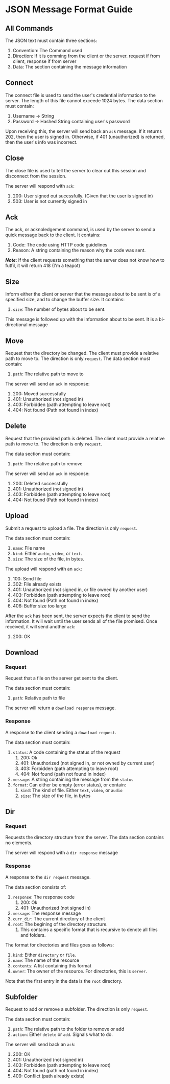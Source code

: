 # JSON Message Format Guide

## All Commands
The JSON text must contain three sections:
1. Convention: The Command used
2. Direction: If it is comming from the client or the server. request if from client, response if from server
3. Data: The section containing the message information

## Connect
The connect file is used to send the user's credential information to the server. The length of this file cannot exceede 1024 bytes. The data section must contain:
1. Username -> String
2. Password -> Hashed String containing user's password

Upon receiving this, the server will send back an `ack` message. If it returns 202, then the user is signed in. Otherwise, if 401 (unauthorized) is returned, then the user's info was incorrect.

## Close
The close file is used to tell the server to clear out this session and disconnect from the session. 

The server will respond with `ack`:
1. 200: User signed out sucessfully. (Given that the user is signed in)
2. 503: User is not currently signed in

## Ack
The ack, or acknoledgement command, is used by the server to send a quick message back to the client. It contains:
1. Code: The code using HTTP code guidelines
2. Reason: A string containing the reason why the code was sent. 

***Note***: If the client requests something that the server does not know how to futfil, it will return 418 (I'm a teapot)

## Size
Inform either the client or server that the message about to be sent is of a specified size, and to change the buffer size.
It contains:
1. `size`: The number of bytes about to be sent.

This message is followed up with the information about to be sent. It is a bi-directional message

## Move
Request that the directory be changed. The client must provide a relative path to move to. The direction is only `request`.
The data section must contain:
1. `path`: The relative path to move to

The server will send an `ack` in response:
1. 200: Moved successfully
2. 401: Unauthorized (not signed in)
3. 403: Forbidden (path attempting to leave root)
4. 404: Not found (Path not found in index)

## Delete
Request that the provided path is deleted. The client must provide a relative path to move to. The direction is only `request`. 

The data section must contain:
1. `path`: The relative path to remove

The server will send an `ack` in response:
1. 200: Deleted successfully
2. 401: Unauthorized (not signed in)
3. 403: Forbidden (path attempting to leave root)
4. 404: Not found (Path not found in index)

## Upload
Submit a request to upload a file. The direction is only `request`.

The data section must contain:
1. `name`: File name
2. `kind`: Either `audio`, `video`, or `text`.
3. `size`: The size of the file, in bytes. 

The upload will respond with an `ack`:
1. 100: Send file
2. 302: File already exists
3. 401: Unauthorized (not signed in, or file owned by another user)
4. 403: Forbidden (path attempting to leave root)
5. 404: Not found (Path not found in index)
6. 406: Buffer size too large

After the `ack` has been sent, the server expects the client to send the information. It will wait until the user sends all of the file promised. Once received, it will send another `ack`:
1. 200: OK

## Download

### Request
Request that a file on the server get sent to the client.

The data section must contain:
1. `path`: Relative path to file

The server will return a `download response` message.

### Response 
A response to the client sending a `download request`. 

The data section must contain:
1. `status`: A code containing the status of the request
    1. 200: Ok
    2. 401: Unauthorized (not signed in, or not owned by current user)
    3. 403: Forbidden (path attempting to leave root)
    4. 404: Not found (path not found in index)
2. `message`: A string containing the message from the `status`
3. `format`: Can either be empty (error status), or contain:
    1. `kind`: The kind of file. Either `text`, `video`, or `audio`
    2. `size`: The size of the file, in bytes

## Dir
### Request
Requests the directory structure from the server.
The data section contains no elements.

The server will respond with a `dir response` message

### Response
A response to the `dir request` message.

The data section consists of:
1. `response`: The response code
    1. 200: Ok
    2. 401: Unauthorized (not signed in)
2. `message`: The response message
3. `curr_dir`: The current directory of the client
3. `root`: The begining of the directory structure.
    1. This contains a specific format that is recursive to denote all files and folders. 

The format for directories and files goes as follows:

1. `kind`: Either `directory` or `file`. 
2. `name`: The name of the resource
3. `contents`: A list containing this format
4. `owner`: The owner of the resource. For directories, this is `server`. 

Note that the first entry in the data is the `root` directory.

## Subfolder
Request to add or remove a subfolder. The direction is only `request`.

The data section must contain:
1. `path`: The relative path to the folder to remove or add
2. `action`: Either `delete` or `add`. Signals what to do.

The server will send back an `ack`:
1. 200: OK
2. 401: Unauthorized (not signed in)
3. 403: Forbidden (path attempting to leave root)
4. 404: Not found (path not found in index)
5. 409: Conflict (path already exists)
